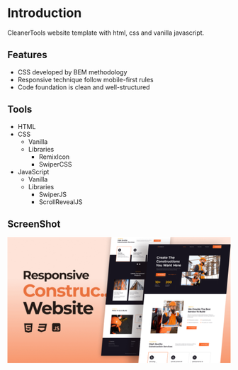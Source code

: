 # Introduction

CleanerTools website template with html, css and vanilla javascript.

## Features

- CSS developed by BEM methodology
- Responsive technique follow mobile-first rules
- Code foundation is clean and well-structured

## Tools

- HTML
- CSS
  - Vanilla
  - Libraries
    - RemixIcon
    - SwiperCSS
- JavaScript
  - Vanilla
  - Libraries
    - SwiperJS
    - ScrollRevealJS

## ScreenShot

![ClearTools website preview](/preview.png)
